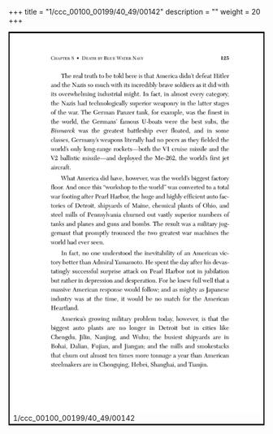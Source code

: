 +++
title = "1/ccc_00100_00199/40_49/00142"
description = ""
weight = 20
+++

<table style="border:2px solid black;max-width:800px;max-height:800px;" 
><tr><td>
<img class="center-fit-jpg"
src="/jpg_/out_jpg_dbc_142.jpg">
1/ccc_00100_00199/40_49/00142
</img></td></tr></table>
